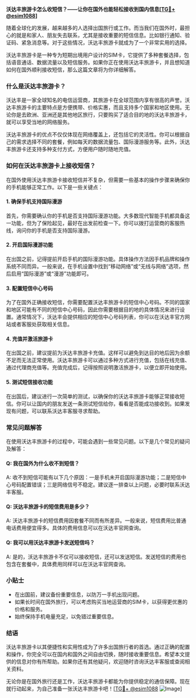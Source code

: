 **沃达丰旅游卡怎么收短信？——让你在国外也能轻松接收到国内信息[[TG💪+ @esim1088](https://t.me/s/esim1088)]**

随着全球化的发展，越来越多的人选择出国旅行或工作。而当我们在国外时，最担心的就是和家人、朋友失去联系，尤其是接收重要的短信信息。比如银行通知、验证码、紧急消息等。对于这些情况，沃达丰旅游卡就成为了一个非常实用的选择。

沃达丰旅游卡是一种专为短期出境用户设计的SIM卡，它提供了多种套餐选择，包括语音通话、数据流量以及短信服务。如果你正在使用沃达丰旅游卡，并且想知道如何在国外顺利接收短信，那么这篇文章将为你详细解答。

### 什么是沃达丰旅游卡？

沃达丰是一家全球知名的电信运营商，其旅游卡在全球范围内享有很高的声誉。沃达丰旅游卡的主要特点是方便携带、价格实惠，而且支持多个国家和地区使用。无论你是去欧洲、亚洲还是其他地区旅行，只要购买了适合目的地的沃达丰旅游卡，就可以享受当地的网络服务。

沃达丰旅游卡的优点不仅仅体现在网络覆盖上，还包括它的灵活性。你可以根据自己的需求选择不同的套餐，例如每天的数据流量包、国际漫游服务等。此外，沃达丰旅游卡还支持多种支付方式，方便用户随时随地充值。

### 如何在沃达丰旅游卡上接收短信？

在国外使用沃达丰旅游卡接收短信并不复杂，但需要一些基本的操作步骤来确保你的手机能够正常工作。以下是一些关键点：

#### 1. 确保手机支持国际漫游

首先，你需要确认你的手机是否支持国际漫游功能。大多数现代智能手机都具备这一功能，但为了保险起见，最好在出发前检查一下。你可以拨打运营商的客服热线，询问你的手机是否支持国际漫游。

#### 2. 开启国际漫游功能

在出国之前，记得提前开启手机的国际漫游功能。具体操作方法因手机品牌和操作系统不同而异。一般来说，在手机设置中找到“移动网络”或“无线与网络”选项，然后启用“国际漫游”或“漫游”功能即可。

#### 3. 配置短信中心号码

为了在国外正确接收短信，你需要配置沃达丰旅游卡的短信中心号码。不同的国家和地区可能有不同的短信中心号码，因此你需要根据目的地的具体情况来进行设置。通常情况下，沃达丰会提供相应的短信中心号码列表，你可以在沃达丰官方网站或者客服处获取相关信息。

#### 4. 充值并激活旅游卡

在出国之前，建议提前为沃达丰旅游卡充值。这样可以避免到达目的地后因为余额不足而无法正常使用。沃达丰旅游卡可以通过多种方式进行充值，包括在线充值、通过代理商充值等。充值完成后，记得按照说明激活旅游卡，以便立即开始使用。

#### 5. 测试短信接收功能

在出国后，建议进行一次简单的测试，以确保你的沃达丰旅游卡能够正常接收短信。你可以让国内的朋友发送一条测试短信给你，看看是否能成功接收到。如果发现有问题，可以联系沃达丰客服寻求帮助。

### 常见问题解答

在使用沃达丰旅游卡的过程中，可能会遇到一些常见问题。以下是几个常见的疑问及解答：

#### Q: 我在国外为什么收不到短信？

A: 收不到短信可能有以下几个原因：一是手机未开启国际漫游功能；二是短信中心号码配置错误；三是网络信号不稳定。建议逐一排查以上问题，必要时联系沃达丰客服。

#### Q: 沃达丰旅游卡的短信费用是多少？

A: 沃达丰旅游卡的短信费用因套餐不同而有所差异。一般来说，短信费用比普通电话费用便宜得多。具体的费用信息可以在沃达丰官网查询。

#### Q: 我可以用沃达丰旅游卡发送短信吗？

A: 是的，沃达丰旅游卡不仅可以接收短信，还可以发送短信。发送短信的费用也包含在套餐中，具体费用同样可以在沃达丰官网查询。

### 小贴士

- 在出国前，建议备份重要信息，以防万一手机出现问题。
- 如果长时间在国外旅行，可以考虑购买当地运营商的SIM卡，以获得更优惠的价格和服务。
- 始终保持手机电量充足，以免错过重要信息。

### 结语

沃达丰旅游卡以其便捷性和实用性成为了许多出国旅行者的首选。通过正确的配置和操作，你完全可以在国内和国外之间自由切换，随时接收重要信息。希望本文提供的信息对你有所帮助。如果你还有其他疑问，欢迎随时咨询沃达丰客服或查阅相关资料。

无论你是在国外旅行还是工作，沃达丰旅游卡都能为你提供稳定的通信保障。现在就行动起来，为自己准备一张沃达丰旅游卡吧！[[TG💪+ @esim1088](https://t.me/s/esim1088) ![Image](https://i.postimg.cc/4NQfJmqS/Snipaste-2025-05-13-00-14-12.png)]